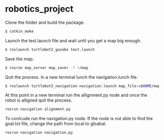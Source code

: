 # robotics_project

Clone the folder and build the package.
```sh
$ catkin_make
```
Launch the test.launch file and wait until you get a map big enough. 
```sh
$ roslaunch turtlebot3_gazebo test.launch
```
Save the map.

```sh
$ rosrun map_server map_saver -f ~/map
```
Quit the process. In a new terminal lunch the navigation.lunch file.
```sh
$ roslaunch turtlebot3_navigation navigation.launch map_file:=$HOME/map.yaml 
```
At this point in a new terminal run the allignment.py node and once the robot is alligned quit the process.
```sh
rosrun navigation alignment.py
```
To conlcude run the navigation.py node. If the node is not able to find the goal.txt file, change the path from local to gloabal. 

```sh
rosrun navigation navigation.py
```
